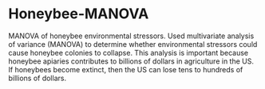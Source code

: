 # Honeybee-MANOVA
MANOVA of honeybee environmental stressors.
Used multivariate analysis of variance (MANOVA) to determine whether environmental stressors could cause honeybee colonies to collapse. This analysis is important because honeybee apiaries contributes to billions of dollars in agriculture in the US. If honeybees become extinct, then the US can lose tens to hundreds of billions of dollars.
